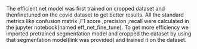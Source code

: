 
The efficient net model was first trained on cropped dataset and thenfinetuned on the covid dataset to get better results.
All the standard metrics like confusion matrix ,F1 score ,precision ,recall were calculated in the jupyter notebook(named eff_net_fine_tune).
To get more efficiency we imported pretrained segmentation model and cropped the dataset by using that segmentation model(link was provided) 
and trained it on the dataset.
